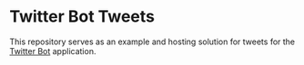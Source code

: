 # Twitter Bot Tweets

This repository serves as an example and hosting solution for tweets for the
[Twitter Bot](https://github.com/CharlesStover/twitter-bot) application.
